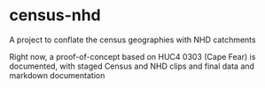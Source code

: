 # census-nhd
A project to conflate the census geographies with NHD catchments

Right now, a proof-of-concept based on HUC4 0303 (Cape Fear) is documented, with staged Census and NHD clips and final data and markdown documentation
